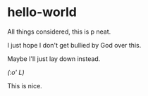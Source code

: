 # hello-world
All things considered, this is p neat.

I just hope I don't get bullied by God over this.

Maybe I'll just lay down instead.

_(:o' L)_

This is nice.
